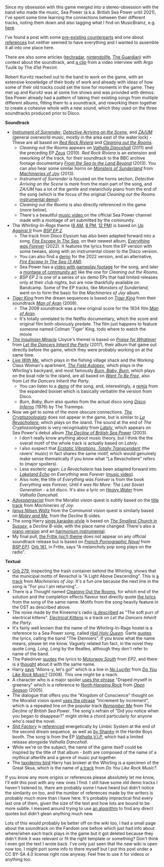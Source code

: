 Since my obsession with this game merged into a stereo-obsession with the band who made the music, Sea Power (a.k.a. British Sea Power until 2021), I've spent some time learning the connections between their different tracks, noting them down and also tagging what I find on MusicBrainz, e.g. [here](https://musicbrainz.org/release/61d0dba6-1cfb-440b-a0bd-c3429c941db1).

I've found a post with some [pre-existing counterparts](https://www.reddit.com/r/DiscoElysium/comments/hqc6wb/disco_elysium_ost_tracks_and_their_preexisting/) and one about [references](https://www.reddit.com/r/DiscoElysium/comments/ofgjul/british_sea_power_references/) but neither seemed to have everything and I wanted to assemble it all into one place here.

There are also some articles ([techradar](https://www.techradar.com/news/disco-elysium-how-cult-heroes-british-sea-power-wrote-its-bafta-nominated-score), [nintendolife](https://www.nintendolife.com/features/meet-sea-power-the-talent-behind-disco-elysiums-exquisite-music), [The Guardian](https://www.theguardian.com/games/2025/mar/14/the-odd-drunken-detective-has-been-sighted-at-gigs-how-sea-power-won-legions-of-gamer-fans)) with context about the soundtrack, and [a clip](https://www.youtube.com/watch?v=GRnptZ8dXvA) from a video interview with Argo Tuulik by The 41st Precint.

Robert Kurvitz reached out to the band to work on the game, with an extensive knowledge of their body of work and already with ideas of how some of their old tracks could set the tone for moments in the game. They met up and Kurvitz was at some live shows and was provided with demos. Sea Power already had a pattern of taking their existing songs from multiple different albums, fitting them to a soundtrack, and reworking them together to create a cohesive whole with a new sound, which they used on the three soundtracks produced prior to Disco.

**Soundtrack**

* [*Instrument of Surrender*](https://youtube.com/watch?v=qMUoWTEIGx4), [*Detective Arriving on the Scene*](https://www.youtube.com/watch?v=rxevPfOxCaU), and [*ZA/UM*](https://www.youtube.com/watch?v=-dhSWZTpwyE) (general overworld music, mostly in the area east of the water lock) - These are all based on [*Red Rock Riviera*](https://youtube.com/watch?v=NSkb5OtTmgg) and [*Cleaning out the Rooms*](https://www.youtube.com/watch?v=Yqf-92FNGv4).
   * *Cleaning out the Rooms* appears on [*Valhalla Dancehall*](https://en.wikipedia.org/wiki/Valhalla_Dancehall) (2011) and the preceding EP [*Zeus*](https://en.wikipedia.org/wiki/Zeus_(EP)) (2010). *Red Rock Riviera* is an extension and reworking of the track, for their soundtrack to the BBC archive footage documentary [*From the Sea to the Land Beyond*](https://en.wikipedia.org/wiki/From_the_Sea_to_the_Land_Beyond) (2013). You can also hear some similar horns on [*Monsters of Sunderland*](https://youtube.com/watch?v=1yE0goo9Eig) from [*Machinieries of Joy*](https://en.wikipedia.org/wiki/Machineries_of_Joy) (2013).
   * *Instrument of Surrender* is focused on the horns section, *Detective Arriving on the Scene* is more from the main part of the song, and *ZA/UM* has a lot of the gentle and melancholy piano from the end of the song (which is the focus of the original *Cleaning out the Rooms* [instrumental demo](https://seapower.bandcamp.com/track/cleaning-out-the-rooms-original-instrumental-piano-demo)).
   * *Cleaning out the Rooms* is also directly referenced in the  game (more below).
   * There's a beautiful [music video ](https://www.youtube.com/watch?v=U1Q-IgHnuWs)on the official Sea Power channel made with a montage of  art submitted by the community.
* The *Whirling-In-Rags* theme ([8 AM](https://www.youtube.com/watch?v=LeILSPhyExw), [8 PM](https://www.youtube.com/watch?v=_sTwNN8uAGc), [12 PM](https://www.youtube.com/watch?v=2pWUHZgEe5M)) is based on [*Up Against It*](https://seapower.bandcamp.com/track/up-against-it) from [*BSP EP 2*](https://seapower.bandcamp.com/album/gcr007-bsp-ep2)*.*
   * The track from Disco Elysium has also been adapted forward into a song, [*Fire Escape In The Sea*](https://www.youtube.com/watch?v=CdSYXpC2sd8), on their newest album, [*Everything was Forever*](https://en.wikipedia.org/wiki/Everything_Was_Forever) (2022). It features the lyrics from the EP version with some tweaks, along with an instrumental closer to the Disco version.
   * You can also find a [demo](https://seapower.bandcamp.com/track/fire-escape-in-the-sea-demo) for the 2022 version, and an alternative, [*Fire Escape In The Sea (3 AM)*](https://seapower.bandcamp.com/track/fire-escape-in-the-sea-3am).
   * Sea Power has a [video with gameplay footage](https://www.youtube.com/watch?v=gUDpm4zD-ag) for the song, and later a [montage of community art](https://www.youtube.com/watch?v=kNwd56ZhoPI) like the one for *Cleaning out the Rooms*.
   * *BSP EP 2* is one of a series of six demo EPs that had limited releases only at their club nights, but are now thankfully available on Bandcamp. Some of the EP tracks, like *Monsters of Sunderland,* went on to form the basic for the *Machineries of Joy* album.
* [*Tiger King*](https://www.youtube.com/watch?v=870j0RZhRD4) from the dream sequences is based on [*Tiger King*](https://www.youtube.com/watch?v=xUH7nuWuPdE) from their soundtrack [*Man of Aran*](https://en.wikipedia.org/wiki/Man_of_Aran_(album)) (2009).
   * The 2009 soundtrack was a new original score for the 1934 film [*Man of Aran*](https://en.wikipedia.org/wiki/Man_of_Aran).
   * It's totally unrelated to the Netflix documentary, which the score and original film both obviously predate. The film just happens to feature someone named Colman 'Tiger' King.
   todo where to watch the movie
* [*The Insulinian Miracle*](https://www.youtube.com/watch?v=2WtcWc2PNG0) (Joyce's theme) is based on [*Praise for Whatever*](https://www.youtube.com/watch?v=xbTCVcPU_zg) from [*Let the Dancers Inherit the Party*](https://en.wikipedia.org/wiki/Let_the_Dancers_Inherit_the_Party) (2017), their album that game out directly before the game, which they were probably working on at the same time.
* [*Live With Me*](https://www.youtube.com/watch?v=x5styNnAZ4w), which plays in the fishing village shack and the Working Class Woman's apartment, [*The Field Autopsy*](https://www.youtube.com/watch?v=kocs8BXOtQg), which plays in the Whirling's backyard, and most famously [*Burn, Baby, Burn*](https://www.youtube.com/watch?v=HuONWv9O588), which plays on the boat ride to the island, are all based on [*Want To Be Free*](https://www.youtube.com/watch?v=3GcsQGVGtPU), also from *Let the Dancers Inherit the Party*.
   * You can listen to a [demo](https://seapower.bandcamp.com/track/want-to-be-free-demo) of the song, and, interestingly, a [remix](https://seapower.bandcamp.com/track/want-to-be-free-remix) from the expanded boxset which is basically verbatim the version from Disco.
   * *Burn, Baby, Burn* also quotes from the actual disco song [*Disco Inferno*](https://youtube.com/watch?v=A_sY2rjxq6M) (1976) by The Trammps.
* Now we get to some of the more obscure connections. [*The Cryptozoologists*](https://www.youtube.com/watch?v=pB0807je9mg) does not appear in the game, but is similar to [*La Revacholiere*](https://youtube.com/watch?v=54moBCJSfXg), which plays on the island. The sound at the end of *The Cryptozoologists* is very recognisably from [*Lately*](https://youtube.com/watch?v=7RgYJEVGaOE), which appears on Sea Power's debut album [*The Decline of British Sea Power*](https://en.wikipedia.org/wiki/The_Decline_of_British_Sea_Power) (2003).
   * I don't really know anything about music theory, but I think the the overall motif of the whole track is actually based on *Lately*.
   * I also suspect that [*Ecstatic Vibrations, Totally Transcendent*](https://www.youtube.com/watch?v=knOXppaqBYY) (the ravers' music) in fact shares the same motif, which would genuinely make sense thematically if you know what "La Revacholiere" refers to (major spoilers).
   * Less esoteric again: *La Revacholiere* has been adapted forward into [*Lakeland Echo*](https://www.youtube.com/watch?v=AwwNpbRm-C8) on *Everything was Forever* ([music video](https://www.youtube.com/watch?v=zvjV7d-f6qs))*.*
   * Also note, the title of *Everything was Forever* is from the book *Everything was Forever, Until it was No More: The Last Soviet Generation* \- a bit disco. It's also a lyric on [*Heavy Water*](https://www.youtube.com/watch?v=ndCGLGCYvtA) from *Valhalla Dancehall*.
* [*Advesperascist*](https://www.youtube.com/watch?v=0oBFLAQpnSQ) from the Moralist vision quest is subtly based on the [title track](https://youtube.com/watch?v=DHUes0dGjUI) from *Machineries of Joy*.
* [*Ignus Nilsen Waltz*](https://www.youtube.com/watch?v=d2hUbafQCII) from the Communist vision quest is similarly based on [*Moley and Me*](https://www.youtube.com/watch?v=3E4HDE3zZGs), from the *Decline* B-sides.
* The song Harry [sings karaoke-style](https://youtube.com/watch?v=KRZs8RLzNGk) is based on [*The Smallest Church in Sussex*](https://www.youtube.com/watch?v=ngBjEZ-uUDU), a *Decline* B-side, with the place name changed. There's also a [piano version](https://youtube.com/watch?v=7iC9RE-dvag) and an [harmonium instrumental](https://youtube.com/watch?v=UYA72ta-1FY).
* My final pull, [the Fritte (sic!) theme](https://youtube.com/watch?v=DIgl4U8fAKE) does not appear on any official soundtrack release but is based on [*French Pornographic Novel*](https://seapower.bandcamp.com/track/french-pornographic-novel) from [*BSP EP1*](https://seapower.bandcamp.com/album/gcr006-bsp-ep1). [Orb 161](https://fayde.co.uk/orbmode), in Fritte, says "A melancholy pop song plays on the radio".

**Textual**

* [Orb 279](https://fayde.co.uk/orbmode), inspecting the trash container behind the Whirling, shows that the municipal motto of Revachol is "A Light Above Descending". This is [a track](https://youtube.com/watch?v=w1cWjeW_6qY) from *Machineries of Joy*. It's a fun one because the next line in the song is "For you I am returning"..
* There is a Thought named [Cleaning Out the Rooms](https://discoelysium.fandom.com/wiki/Cleaning_Out_the_Rooms), for which end of the solution and the completion effects flavour text directly quote [the lyrics](https://genius.com/Sea-power-cleaning-out-the-rooms-lyrics) from the song of the same name. Motifs from the song heavily feature in the OST as described above.
* The noise made by the Kineema's radio [is described](https://fayde.co.uk/dialojue/7760072) as "The soft purr of electrical kittens". [*Electrical Kittens*](https://www.youtube.com/watch?v=fRRsutYMki4) is a track on *Let the Dancers Inherit the Party*.
* It's fairly well known that the name of the Whirling-In-Rags hostel is a reference to a Sea Power song, called [*Hail Holy Queen*](https://www.youtube.com/watch?v=Z44AfnvS6_g). Garte [quotes](https://fayde.co.uk/dialojue/281189) the lyrics, calling the band "The Etenniers". If you know what the name means, please let me know. Vaguely related fun fact, in the novel they quote *Long, Long, Long* by the Beatles, although they don't refer to name of the band.
* The Paledriver [quotes](https://fayde.co.uk/dialojue/2070271) the lyrics to [*Motorway South*](https://seapower.bandcamp.com/track/motorway-south) from *EP2*, and there is a [thought](https://discoelysium.fandom.com/wiki/Motorway_South) about it with the same name.
* Harry [says](https://fayde.co.uk/dialojue/80059) "Allons-y, let's go!" which is a line in [*No Lucifer*](https://www.youtube.com/watch?v=IGLWwHcCnxw) from [*Do You Like Rock Music?*](https://en.wikipedia.org/wiki/Do_You_Like_Rock_Music%3F) (2008). This one might be a reach.
* A character who is a major spoiler [uses the phrase](https://fayde.co.uk/dialojue/7620885) "Draped myself in greenery" which is a reference to [*North Hanging Rock*](https://www.youtube.com/watch?v=0552fdLLUyw) from [*Open Season*](https://en.wikipedia.org/wiki/Open_Season_(Sea_Power_album)) (2005).
* The dialogue that offers you the "Kingdom of Conscience" thought on the Moralist vision quest [uses the phrase](https://fayde.co.uk/dialojue/5270033) "Increment by increment", which is a repeated line on the popular track [*Remember Me*](https://www.youtube.com/watch?v=ua4BiBV6i6o) from *The Decline of British Sea Power*. The song's refrain of "Did you notice when you began to disappear?" might strike a chord particularly for anyone who's read the novel.
* [*Shit Factory*](https://seapower.bandcamp.com/track/shit-factory) is [referenced](https://fayde.co.uk/dialojue/10540047) energetically by Limbic System at the end of the second dream sequence, as well as [by Shanky](https://fayde.co.uk/dialojue/6400329) in the Hardie Boys booth. The song is from the EP [*Valhalla V.I.P.*](https://seapower.bandcamp.com/album/valhalla-v-i-p) which had a limited release alongside *Valhalla Dancehall*.
* While we're on the subject, the name of the game itself could be inspired by the title of that album - both are composed of the name of a mythical afterlife and a genre of music put together.
* The [taxidermy bird](https://fayde.co.uk/dialojue/130501) Harry has broken at the Whirling is a specimen of the Great Skua, which is the name of [a track](https://www.youtube.com/watch?v=JaBcEav4nJA) from *Do You Like Rock Music?*.

If you know any more origins or references please absolutely let me know, I'll edit this post with any new ones I find. I still have some old demo tracks I haven't listened to, there are probably some I have heard but didn't notice the similarity on too, and the number of references made by the writers is probably much more than I have here. It's probably impractical find every last one of them, given the size of the text and how lots are bound to be more subtle. I messed around trying to use [an algorithm](https://github.com/irismessage/disco-dialogue-match/) to find any direct quotes but didn't glean anything much new.

Lots of this would probably be better off on the wiki too, I had a small page about the soundtrack on the Fandom one before which just had info about where/when each track plays in the game but it got deleted because they didn't think it was relevant or fit the right template or something? Don't think I even got the text I wrote back. I've only just seen that the new wiki is open now too, I might port some info to there myself but I put this post under a CC BY-SA 4.0 license right now anyway. Feel free to use it for videos or anything too.
